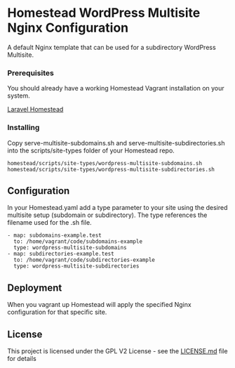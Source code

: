 # Homestead WordPress Multisite Nginx Configuration

A default Nginx template that can be used for a subdirectory WordPress Multisite. 

### Prerequisites

You should already have a working Homestead Vagrant installation on your system.

[Laravel Homestead](https://laravel.com/docs/master/homestead)

### Installing

Copy serve-multisite-subdomains.sh and serve-multisite-subdirectories.sh into the scripts/site-types folder of your Homestead repo.

```
homestead/scripts/site-types/wordpress-multisite-subdomains.sh
homestead/scripts/site-types/wordpress-multisite-subdirectories.sh
```

## Configuration

In your Homestead.yaml add a type parameter to your site using the desired multisite setup (subdomain or subdirectory). The type references the filename used for the .sh file.

```
- map: subdomains-example.test
  to: /home/vagrant/code/subdomains-example
  type: wordpress-multisite-subdomains
- map: subdirectories-example.test
  to: /home/vagrant/code/subdirectories-example
  type: wordpress-multisite-subdirectories
```

## Deployment

When you vagrant up Homestead will apply the specified Nginx configuration for that specific site.

## License

This project is licensed under the GPL V2 License - see the [LICENSE.md](LICENSE.md) file for details

